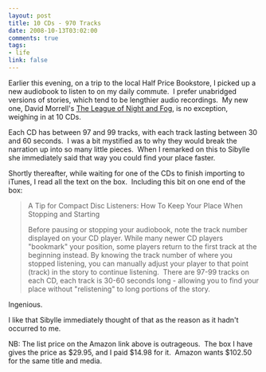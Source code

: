 ```yaml
--- 
layout: post
title: 10 CDs - 970 Tracks
date: 2008-10-13T03:02:00
comments: true
tags:
- life
link: false
---
```

Earlier this evening, on a trip to the local Half Price Bookstore, I picked up a new audiobook to listen to on my daily commute.  I prefer unabridged versions of stories, which tend to be lengthier audio recordings.  My new one, David Morrell's <a title="The League of Night and Fog" href="http://www.amazon.com/League-Night-Fog-David-Morrell/dp/1597377627/ref=sr_1_1?ie=UTF8&amp;s=books&amp;qid=1223947929&amp;sr=8-1">The League of Night and Fog</a>, is no exception, weighing in at 10 CDs.

Each CD has between 97 and 99 tracks, with each track lasting between 30 and 60 seconds.  I was a bit mystified as to why they would break the narration up into so many little pieces.  When I remarked on this to Sibylle she immediately said that way you could find your place faster.  

Shortly thereafter, while waiting for one of the CDs to finish importing to iTunes, I read all the text on the box.  Including this bit on one end of the box:
<blockquote>A Tip for Compact Disc Listeners: How To Keep Your Place When Stopping and Starting

Before pausing or stopping your audiobook, note the track number displayed on your CD player. While many newer CD players "bookmark" your position, some players return to the first track at the beginning instead. By knowing the track number of where you stopped listening, you can manually adjust your player to that point (track) in the story to continue listening.  There are 97-99 tracks on each CD, each track is 30-60 seconds long - allowing you to find your place without "relistening" to long portions of the story.</blockquote>
Ingenious.  

I like that Sibylle immediately thought of that as the reason as it hadn't occurred to me.

NB: The list price on the Amazon link above is outrageous.  The box I have gives the price as $29.95, and I paid $14.98 for it.  Amazon wants $102.50 for the same title and media.

